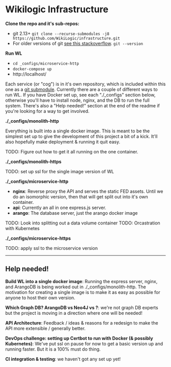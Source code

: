 # Wikilogic Infrastructure

**Clone the repo and it's sub-repos:**

 - git 2.13+ `git clone --recurse-submodules -j8 https://github.com/WikiLogic/infrastructure.git`
 - For older versions of git [see this stackoverflow](https://stackoverflow.com/questions/3796927/how-to-git-clone-including-submodules). `git --version`

**Run WL**

 - `cd _configs/microservice-http`  
 - `docker-compose up`  
 - http://localhost/

Each service (or "cog") is in it's own repository, which is included within this one as a [git submodule](https://git-scm.com/book/en/v2/Git-Tools-Submodules). Currently there are a couple of different ways to run WL. If you have Docker set up, see each "./\_configs" section below, otherwise you'll have to install node, nginx, and the DB to run the full system. There's also a "Help needed!" section at the end of the readme if you're looking for a way to get involved.

**./\_configs/monolith-http**

Everything is built into a single docker image. This is meant to be the simplest set up to give the development of this project a bit of a kick. It'll also hopefully make deployment & running it quit easy.

TODO: Figure out how to get it all running on the one container.

**./\_configs/monolith-https**

TODO: set up ssl for the single image version of WL

**./\_configs/microservice-http**

* **nginx**: Reverse proxy the API and serves the static FED assets. Until we do an isomorphic version, then that will get split out into it's own container.
* **api**: Currently an all in one express.js server.
* **arango**: The database server, just the arango docker image

TODO: Look into splitting out a data volume container
TODO: Orcastration with Kubernetes

**./\_configs/microservice-https**

TODO: apply ssl to the microservice version

---

## Help needed!

**Build WL into a single docker image**: Running the express server, nginx, and ArangoDB is being worked out in ./\_configs/monolith-http. The motivation for creating a single image is to make it as easy as possible for anyone to host their own version.

**Which Graph DB? ArangoDB vs Neo4J vs ?**: we're not graph DB experts but the project is moving in a direction where one will be needed!

**API Architecture**: Feedback / ideas & reasons for a redesign to make the API more extensible / generally better.

**DevOps challenge: setting up Certbot to run with Docker (& possibly Kubernetes)**: We've put ssl on pause for now to get a basic version up and running faster. But it is a 100% must do thing.

**CI integration & testing**: we haven't got any set up yet!
